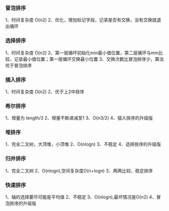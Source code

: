 ### 冒泡排序
1、时间复杂度 O(n2)
2、优化，增加标记字段，记录是否有交换，没有交换就退出循环

### 选择排序
1、时间复杂度 O(n2)
2、第一层循环初始化min最小值位置，第二层循环与min比较，记录最小值位置；第一层循环交换最小位置
3、交换次数比冒泡排序少，算法优于冒泡排序

### 插入排序
1、时间复杂度 O(n2)
2、优于上2中排序


### 希尔排序
1、增量为 length/3
2、增量不断递减至1
3、O(n3/2)
4、插入排序的升级版

### 堆排序
1、完全二叉树，大顶堆，小顶堆
2、O(nlogn)
3、不稳定
4、选择排序的升级版

### 归并排序
1、完全二叉树
2、O(nlogn),空间复杂度O(n+logn)
3、两两比较，稳定排序

### 快速排序
1、轴的选择要尽可能是平均值
2、不稳定
3、O(nlogn),最坏情况是O(n2)
4、冒泡排序的升级版
